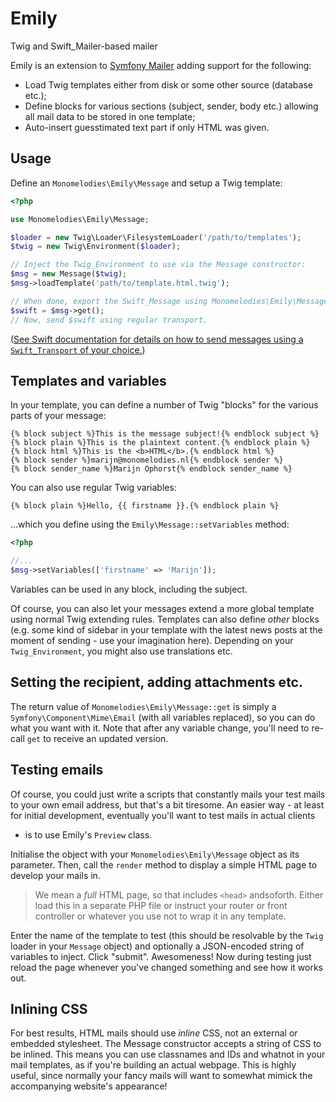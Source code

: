 # Emily
Twig and Swift_Mailer-based mailer

Emily is an extension to [Symfony Mailer](https://symfony.com/doc/current/mailer.html)
adding support for the following:

- Load Twig templates either from disk or some other source (database etc.);
- Define blocks for various sections (subject, sender, body etc.) allowing
  all mail data to be stored in one template;
- Auto-insert guesstimated text part if only HTML was given.

## Usage
Define an `Monomelodies\Emily\Message` and setup a Twig template:

```php
<?php

use Monomelodies\Emily\Message;

$loader = new Twig\Loader\FilesystemLoader('/path/to/templates');
$twig = new Twig\Environment($loader);

// Inject the Twig_Environment to use via the Message constructor:
$msg = new Message($twig);
$msg->loadTemplate('path/to/template.html.twig');

// When done, export the Swift_Message using Monomelodies\Emily\Message::get
$swift = $msg->get();
// Now, send $swift using regular transport.

```

([See Swift documentation for details on how to send messages using a
`Swift_Transport` of your choice.](http://swiftmailer.org/docs/sending.html))

## Templates and variables
In your template, you can define a number of Twig "blocks" for the various
parts of your message:

```twig
{% block subject %}This is the message subject!{% endblock subject %}
{% block plain %}This is the plaintext content.{% endblock plain %}
{% block html %}This is the <b>HTML</b>.{% endblock html %}
{% block sender %}marijn@monomelodies.nl{% endblock sender %}
{% block sender_name %}Marijn Ophorst{% endblock sender_name %}

```

You can also use regular Twig variables:

```twig
{% block plain %}Hello, {{ firstname }}.{% endblock plain %}

```

...which you define using the `Emily\Message::setVariables` method:

```php
<?php

//...
$msg->setVariables(['firstname' => 'Marijn']);

```

Variables can be used in any block, including the subject.

Of course, you can also let your messages extend a more global template using
normal Twig extending rules. Templates can also define _other_ blocks (e.g. some
kind of sidebar in your template with the latest news posts at the moment of
sending - use your imagination here). Depending on your `Twig_Environment`, you
might also use translations etc.

## Setting the recipient, adding attachments etc.
The return value of `Monomelodies\Emily\Message::get` is simply a
`Symfony\Component\Mime\Email` (with all variables replaced), so you can do what
you want with it. Note that after any variable change, you'll need to re-call
`get` to receive an updated version.

## Testing emails
Of course, you could just write a scripts that constantly mails your test mails
to your own email address, but that's a bit tiresome. An easier way - at least
for initial development, eventually you'll want to test mails in actual clients
- is to use Emily's `Preview` class.

Initialise the object with your `Monomelodies\Emily\Message` object as its
parameter. Then, call the `render` method to display a simple HTML page to
develop your mails in.

> We mean a _full_ HTML page, so that includes `<head>` andsoforth. Either load
> this in a separate PHP file or instruct your router or front controller or
> whatever you use not to wrap it in any template.

Enter the name of the template to test (this should be resolvable by the `Twig`
loader in your `Message` object) and optionally a JSON-encoded string of
variables to inject. Click "submit". Awesomeness! Now during testing just reload
the page whenever you've changed something and see how it works out.

## Inlining CSS
For best results, HTML mails should use _inline_ CSS, not an external
or embedded stylesheet. The Message constructor accepts a string of CSS to be
inlined. This means you can use classnames and IDs and whatnot in your mail
templates, as if you're building an actual webpage. This is highly useful, since
normally your fancy mails will want to somewhat mimick the accompanying
website's appearance!

